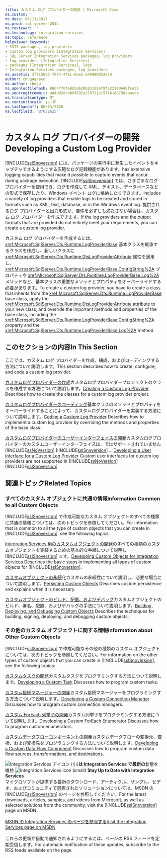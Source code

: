 ```yaml
---
title: カスタム ログ プロバイダーの開発 | Microsoft Docs
ms.custom: ''
ms.date: 06/13/2017
ms.prod: sql-server-2014
ms.reviewer: ''
ms.technology: integration-services
ms.topic: reference
helpviewer_keywords:
- SSIS packages, log providers
- custom log providers [Integration Services]
- SQL Server Integration Services packages, log providers
- log providers [Integration Services]
- packages [Integration Services], logs
- Integration Services packages, log providers
ms.assetid: 3f715b95-7074-4f5c-8ae2-246998052e78
author: chugugrace
ms.author: chugu
ms.openlocfilehash: 88d4f70fa9d50628b831b56f9fa22100648fce51
ms.sourcegitcommit: ad4d92dce894592a259721a1571b1d8736abacdb
ms.translationtype: MT
ms.contentlocale: ja-JP
ms.lasthandoff: 08/04/2020
ms.locfileid: "87632625"
---
```

# <a name="developing-a-custom-log-provider"></a><span data-ttu-id="22421-102">カスタム ログ プロバイダーの開発</span><span class="sxs-lookup"><span data-stu-id="22421-102">Developing a Custom Log Provider</span></span>
  [!INCLUDE[ssISnoversion](../../../includes/ssisnoversion-md.md)] <span data-ttu-id="22421-103">には、パッケージの実行中に発生したイベントをキャプチャできるようにする広範なログ記録機能があります。</span><span class="sxs-lookup"><span data-stu-id="22421-103">has extensive logging capabilities that make it possible to capture events that occur during package execution.</span></span> [!INCLUDE[ssISnoversion](../../../includes/ssisnoversion-md.md)] <span data-ttu-id="22421-104">では、さまざまなログ プロバイダーを使用でき、ログを作成して XML、テキスト、データベースなどの形式で保存したり、Windows イベント ログに格納したりできます。</span><span class="sxs-lookup"><span data-stu-id="22421-104">includes a variety of log providers that enable logs to be created and stored in formats such as XML, text, database, or in the Windows event log.</span></span> <span data-ttu-id="22421-105">提供されるログ プロバイダーと出力形式が、要件を必ずしも満たさない場合は、カスタム ログ プロバイダーを作成できます。</span><span class="sxs-lookup"><span data-stu-id="22421-105">If the log providers and the output formats that are provided do not entirely meet your requirements, you can create a custom log provider.</span></span>

 <span data-ttu-id="22421-106">カスタム ログ プロバイダーを作成するには、<xref:Microsoft.SqlServer.Dts.Runtime.LogProviderBase> 基本クラスを継承するクラスを作成し、新しいクラスに <xref:Microsoft.SqlServer.Dts.Runtime.DtsLogProviderAttribute> 属性を適用し、<xref:Microsoft.SqlServer.Dts.Runtime.LogProviderBase.ConfigString%2A> プロパティや <xref:Microsoft.SqlServer.Dts.Runtime.LogProviderBase.Log%2A> メソッドなど、基本クラスの重要なメソッドとプロパティをオーバーライドする必要があります。</span><span class="sxs-lookup"><span data-stu-id="22421-106">To create a custom log provider, you have to create a class that inherits from the <xref:Microsoft.SqlServer.Dts.Runtime.LogProviderBase> base class, apply the <xref:Microsoft.SqlServer.Dts.Runtime.DtsLogProviderAttribute> attribute to your new class, and override the important methods and properties of the base class, including the <xref:Microsoft.SqlServer.Dts.Runtime.LogProviderBase.ConfigString%2A> property and the <xref:Microsoft.SqlServer.Dts.Runtime.LogProviderBase.Log%2A> method.</span></span>

## <a name="in-this-section"></a><span data-ttu-id="22421-107">このセクションの内容</span><span class="sxs-lookup"><span data-stu-id="22421-107">In This Section</span></span>
 <span data-ttu-id="22421-108">ここでは、カスタム ログ プロバイダーを作成、構成、およびコーディングする方法について説明します。</span><span class="sxs-lookup"><span data-stu-id="22421-108">This section describes how to create, configure, and code a custom log provider.</span></span>

 <span data-ttu-id="22421-109">[カスタムログプロバイダーの作成](creating-a-custom-log-provider.md)カスタムログプロバイダープロジェクトのクラスを作成する方法について説明します。</span><span class="sxs-lookup"><span data-stu-id="22421-109">[Creating a Custom Log Provider](creating-a-custom-log-provider.md) Describes how to create the classes for a custom log provider project.</span></span>

 <span data-ttu-id="22421-110">[カスタムログプロバイダーのコーディング](coding-a-custom-log-provider.md)基本クラスのメソッドとプロパティをオーバーライドすることによって、カスタムログプロバイダーを実装する方法について説明します。</span><span class="sxs-lookup"><span data-stu-id="22421-110">[Coding a Custom Log Provider](coding-a-custom-log-provider.md) Describes how to implement a custom log provider by overriding the methods and properties of the base class.</span></span>

 <span data-ttu-id="22421-111">[カスタムログプロバイダーのユーザーインターフェイスの開発](developing-a-user-interface-for-a-custom-log-provider.md)カスタムログプロバイダーのカスタムユーザーインターフェイスは、ではサポートされていません [!INCLUDE[ssNoVersion](../../../includes/ssnoversion-md.md)] [!INCLUDE[ssISnoversion](../../../includes/ssisnoversion-md.md)] 。</span><span class="sxs-lookup"><span data-stu-id="22421-111">[Developing a User Interface for a Custom Log Provider](developing-a-user-interface-for-a-custom-log-provider.md) Custom user interfaces for custom log providers are not supported in [!INCLUDE[ssNoVersion](../../../includes/ssnoversion-md.md)] [!INCLUDE[ssISnoversion](../../../includes/ssisnoversion-md.md)].</span></span>

## <a name="related-topics"></a><span data-ttu-id="22421-112">関連トピック</span><span class="sxs-lookup"><span data-stu-id="22421-112">Related Topics</span></span>

### <a name="information-common-to-all-custom-objects"></a><span data-ttu-id="22421-113">すべてのカスタム オブジェクトに共通の情報</span><span class="sxs-lookup"><span data-stu-id="22421-113">Information Common to all Custom Objects</span></span>
 <span data-ttu-id="22421-114">[!INCLUDE[ssISnoversion](../../../includes/ssisnoversion-md.md)] で作成可能なカスタム オブジェクトのすべての種類に共通の情報については、次のトピックを参照してください。</span><span class="sxs-lookup"><span data-stu-id="22421-114">For information that is common to all the type of custom objects that you can create in [!INCLUDE[ssISnoversion](../../../includes/ssisnoversion-md.md)], see the following topics:</span></span>

 <span data-ttu-id="22421-115">[Integration Services 用のカスタムオブジェクトの開発](../developing-custom-objects-for-integration-services.md)のすべての種類のカスタムオブジェクトを実装するための基本的な手順について説明し [!INCLUDE[ssISnoversion](../../../includes/ssisnoversion-md.md)] ます。</span><span class="sxs-lookup"><span data-stu-id="22421-115">[Developing Custom Objects for Integration Services](../developing-custom-objects-for-integration-services.md) Describes the basic steps in implementing all types of custom objects for [!INCLUDE[ssISnoversion](../../../includes/ssisnoversion-md.md)].</span></span>

 <span data-ttu-id="22421-116">[カスタムオブジェクトの永続](../persisting-custom-objects.md)化カスタムの永続性について説明し、必要な場合について説明します。</span><span class="sxs-lookup"><span data-stu-id="22421-116">[Persisting Custom Objects](../persisting-custom-objects.md) Describes custom persistence and explains when it is necessary.</span></span>

 <span data-ttu-id="22421-117">[カスタムオブジェクトのビルド、配置、およびデバッグ](../building-deploying-and-debugging-custom-objects.md)カスタムオブジェクトのビルド、署名、配置、およびデバッグの手法について説明します。</span><span class="sxs-lookup"><span data-stu-id="22421-117">[Building, Deploying, and Debugging Custom Objects](../building-deploying-and-debugging-custom-objects.md) Describes the techniques for building, signing, deploying, and debugging custom objects.</span></span>

### <a name="information-about-other-custom-objects"></a><span data-ttu-id="22421-118">その他のカスタム オブジェクトに関する情報</span><span class="sxs-lookup"><span data-stu-id="22421-118">Information about Other Custom Objects</span></span>
 <span data-ttu-id="22421-119">[!INCLUDE[ssISnoversion](../../../includes/ssisnoversion-md.md)] で作成可能なその他の種類のカスタム オブジェクトについては、次のトピックを参照してください。</span><span class="sxs-lookup"><span data-stu-id="22421-119">For information on the other types of custom objects that you can create in [!INCLUDE[ssISnoversion](../../../includes/ssisnoversion-md.md)], see the following topics:</span></span>

 <span data-ttu-id="22421-120">[カスタムタスクの開発](../task/developing-a-custom-task.md)カスタムタスクをプログラミングする方法について説明します。</span><span class="sxs-lookup"><span data-stu-id="22421-120">[Developing a Custom Task](../task/developing-a-custom-task.md) Discusses how to program custom tasks.</span></span>

 <span data-ttu-id="22421-121">[カスタム接続マネージャーの開発](../connection-manager/developing-a-custom-connection-manager.md)カスタム接続マネージャーをプログラミングする方法について説明します。</span><span class="sxs-lookup"><span data-stu-id="22421-121">[Developing a Custom Connection Manager](../connection-manager/developing-a-custom-connection-manager.md) Discusses how to program custom connection managers.</span></span>

 <span data-ttu-id="22421-122">[カスタム ForEach 列挙子の開発](../foreach-enumerator/developing-a-custom-foreach-enumerator.md)カスタム列挙子をプログラミングする方法について説明します。</span><span class="sxs-lookup"><span data-stu-id="22421-122">[Developing a Custom ForEach Enumerator](../foreach-enumerator/developing-a-custom-foreach-enumerator.md) Discusses how to program custom enumerators.</span></span>

 <span data-ttu-id="22421-123">[カスタムデータフローコンポーネントの開発](../data-flow/developing-a-custom-data-flow-component.md)カスタムデータフローの変換元、変換、および変換先をプログラミングする方法について説明します。</span><span class="sxs-lookup"><span data-stu-id="22421-123">[Developing a Custom Data Flow Component](../data-flow/developing-a-custom-data-flow-component.md) Discusses how to program custom data flow sources, transformations, and destinations.</span></span>

<span data-ttu-id="22421-124">![Integration Services アイコン (小)](../../media/dts-16.gif "Integration Services のアイコン (小)")**は Integration Services で最新の**状態を維持  </span><span class="sxs-lookup"><span data-stu-id="22421-124">![Integration Services icon (small)](../../media/dts-16.gif "Integration Services icon (small)")  **Stay Up to Date with Integration Services**</span></span><br /> <span data-ttu-id="22421-125">マイクロソフトが提供する最新のダウンロード、アーティクル、サンプル、ビデオ、およびコミュニティで選択されたソリューションについては、MSDN の [!INCLUDE[ssISnoversion](../../../includes/ssisnoversion-md.md)] のページを参照してください。</span><span class="sxs-lookup"><span data-stu-id="22421-125">For the latest downloads, articles, samples, and videos from Microsoft, as well as selected solutions from the community, visit the [!INCLUDE[ssISnoversion](../../../includes/ssisnoversion-md.md)] page on MSDN:</span></span><br /><br /> [<span data-ttu-id="22421-126">MSDN の Integration Services のページを参照する</span><span class="sxs-lookup"><span data-stu-id="22421-126">Visit the Integration Services page on MSDN</span></span>](https://go.microsoft.com/fwlink/?LinkId=136655)<br /><br /> <span data-ttu-id="22421-127">これらの更新が自動で通知されるようにするには、ページの RSS フィードを定期受信します。</span><span class="sxs-lookup"><span data-stu-id="22421-127">For automatic notification of these updates, subscribe to the RSS feeds available on the page.</span></span>


